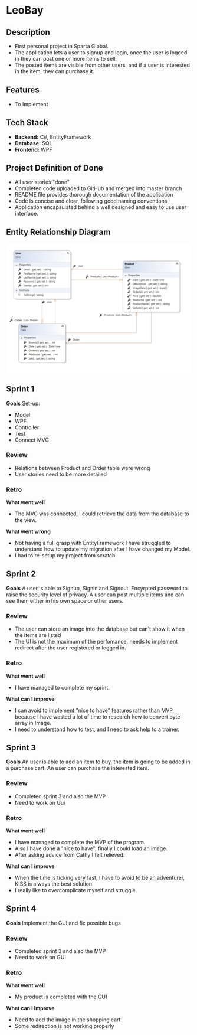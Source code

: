 # LeoBay

## Description

- First personal project in Sparta Global.
- The application lets a user to signup and login, once the user is logged in they can post one or more items to sell.
- The posted items are visible from other users, and if a user is interested in the item, they can purchase it.

## Features

- To Implement

## Tech Stack

- **Backend:** C#, EntityFramework
- **Database:** SQL
- **Frontend:** WPF

## Project Definition of Done
- All user stories "done"
- Completed code uploaded to GitHub and merged into master branch
- README file provides thorough documentation of the application
- Code is concise and clear, following good naming conventions
- Application encapsulated behind a well designed and easy to use user interface.

## Entity Relationship Diagram

![Image screenshot](./screenshots/erd.png)
## Sprint 1
**Goals**
Set-up:
- Model
- WPF
- Controller
- Test
- Connect MVC

### Review
- Relations between Product and Order table were wrong
- User stories need to be more detailed

### Retro
**What went well**
- The MVC was connected, I could retrieve the data from the database to the view.

**What went wrong**
- Not having a full grasp with EntityFramework I have struggled to understand how to update my migration after I have changed my Model.
- I had to re-setup my project from scratch

## Sprint 2
**Goals**
A user is able to Signup, Signin and Signout.
Encyrpted password to raise the security level of privacy.
A user can post multiple items and can see them either in his own space or other users.

### Review
- The user can store an image into the database but can't show it when the items are listed
- The UI is not the maximum of the perfomance, needs to implement redirect after the user registered or logged in.

### Retro
**What went well**
- I have managed to complete my sprint.

**What can I improve**
- I can avoid to implement "nice to have" features rather than MVP, because I have wasted a lot of time to research how to convert byte array in Image.
- I need to understand how to test, and I need to ask help to a trainer.

## Sprint 3
**Goals**
An user is able to add an item to buy, the item is going to be added in a purchase cart.
An user can purchase the interested item.

### Review
- Completed sprint 3 and also the MVP
- Need to work on Gui

### Retro
**What went well**
- I have managed to complete the MVP of the program.
- Also I have done a "nice to have", finally I could load an image.
- After asking advice from Cathy I felt relieved.

**What can I improve**
- When the time is ticking very fast, I have to avoid to be an adventurer, KISS is always the best solution
- I really like to overcomplicate myself and struggle.

## Sprint 4
**Goals**
Implement the GUI and fix possible bugs

### Review
- Completed sprint 3 and also the MVP
- Need to work on GUI

### Retro
**What went well**
- My product is completed with the GUI

**What can I improve**
- Need to add the image in the shopping cart
- Some redirection is not working properly
